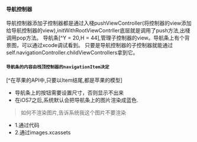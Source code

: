 #### 导航控制器
导航控制器添加子控制器都是通过入棧pushViewController(将控制器的view添加给导航控制器的view),initWithRootViewContrller底层就是调用了push方法,出棧调用pop方法。
导航条[^Y = 20,H = 44],管理子控制器的view。导航条上有个背景图，可以通过xcode调试看到。
只要是导航控制器的子控制器就能通过self.navigationController.childViewControllers拿到它。

#### `导航条的内容由栈顶控制器的navigationItem决定`
[^在苹果的API中,只要以Item结尾,都是苹果的模型]
- 导航条上的按钮需要设置尺寸，否则显示不出来
- 在iOS7之后,系统默认会把导航条上的图片渲染成蓝色.

>如何不渲染图片,告诉系统我这个图片不要渲染
- 1.通过代码
- 2.通过images.xcassets

